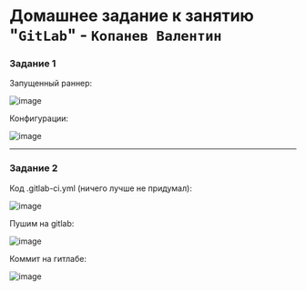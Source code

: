 # Домашнее задание к занятию "`GitLab`" - `Копанев Валентин`

### Задание 1

Запущенный раннер:

![image](https://github.com/ValKop/homeworks/assets/60344304/28f56070-86a2-49c7-b238-75292877141a)

Конфигурации:

![image](https://github.com/ValKop/homeworks/assets/60344304/9cfb0e9a-ecbc-45d4-8c2c-e167c90418b3)

---

### Задание 2

Код .gitlab-ci.yml (ничего лучше не придумал):

![image](https://github.com/ValKop/homeworks/assets/60344304/91970b71-4b8a-45a1-be4f-a064dcec834b)

Пушим на gitlab:

![image](https://github.com/ValKop/homeworks/assets/60344304/51af8bfe-0681-4c1e-8d72-3c599046071e)

Коммит на гитлабе:

![image](https://github.com/ValKop/homeworks/assets/60344304/98f12a03-dab0-46f2-bb5a-2cb2a324ef3f)
